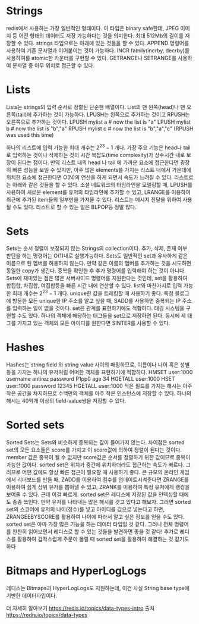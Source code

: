 # Strings
redis에서 사용하는 가장 일반적인 형태이다. 이 타입은 binary safe한데, JPEG 이미지 등 어떤 형태의 데이터도 저장 가능하다는 것을 의미한다. 최대 512Mb의 길이를 저장할 수 있다. strings 타입으로는 아래에 있는 것들을 할 수 있다.
APPEND 명령어를 사용하여 기존 문자열과 이어붙이는 것이 가능하다.
INCR family(incrby, decrby)를 사용하여를 atomic한 카운터를 구현할 수 있다.
GETRANGE나 SETRANGE를 사용하여 문자열 중 아무 위치로 접근할 수 있다.

# Lists
Lists는 strings의 입력 순서로 정렬된 단순한 배열이다. List의 맨 왼쪽(head)나 맨 오른쪽(tail)에 추가하는 것이 가능하다. LPUSH는 왼쪽으로 추가하는 것이고 RPUSH는 오른쪽으로 추가하는 것이다.
LPUSH mylist a # now the list is "a" 
LPUSH mylist b # now the list is "b","a" 
RPUSH mylist c # now the list is "b","a","c" (RPUSH was used this time)

하나의 리스트에 입력 가능한 최대 개수는 $2^{23} - 1$ 개다.
가장 주요 기능은 head나 tail로 입력하는 것이나 삭제하는 것의 시간 복잡도(time complexity)가 상수시간 내로 보장이 된다는 점이다. 만약 리스트 내의 head 나 tail 에 가까운 요소에 접근한다면 굉장히 빠른 성능을 보일 수 있지만, 아주 많은 elements를 가지는 리스트 내에서 가운데에 위치한 요소에 접근한다면 O(N)의 연산을 하게 되면서 속도가 느려질 수 있다.
리스트로는 아래와 같은 것들을 할 수 있다.
소셜 네트워크의 타임라인을 모델링할 때, LPUSH를 사용하여 새로운 element를 유저의 타임라인에 추가할 수 있고, LRANGE를 이용하여 최근에 추가된 item들의 일부만을 가져올 수 있다.
리스트는 메시지 전달을 위하여 사용될 수도 있다.
리스트로 할 수 있는 일은 BLPOP등 정말 많다.

# Sets
Sets는 순서 정렬이 보장되지 않는 Strings의 collection이다. 추가, 삭제, 존재 여부 판단을 하는 명령어는 O(1)내로 실행가능하다. Sets도 일반적인 set과 유사하게 같은 이름으로 된 멤버를 허용하지 않는다. 만약 같은 이름의 멤버를 추가하는 것을 시도하면 동일한 copy가 생긴다. 중복을 확인한 후 추가 명령어를 입력해야 하는 것이 아니다. Sets에 재미있는 점은 많은 서버사이드 명령어를 지원한다는 것인데, set을 활용하여 합집합, 차집합, 여집합등을 빠른 시간 내에 연산할 수 있다. list와 마찬가지로 입력 가능한 최대 개수는 $2^{23} - 1$ 개다.
unique한 값을 트래킹할 때 사용하기 좋다. 특정 블로그에 방문한 모든 unique한 IP 주소를 알고 싶을 때, SADD를 사용하면 중복되는 IP 주소를 입력하는 일이 없을 것이다.
set은 관계를 표현하기에도 적합하다. 태깅 시스템을 구현할 수도 있다. 하나의 객체에 해당하는 태그들을 set으로 저장하면 된다. 동시에 세 태그를 가지고 있는 객체의 모든 아이디를 원한다면 SINTER를 사용할 수 있다.

# Hashes
Hashes는 string field 와 string value 사이의 매핑하므로, 이름이나 나이 혹은 성별 등을 가지는 하나의 유저처럼 어떠한 객체를 표현하기에 적합하다.
HMSET user:1000 username antirez password P1pp0 age 34 
HGETALL user:1000 HSET user:1000 password 12345 
HGETALL user:1000
적은 필드를 가지는 해시는 아주 작은 공간을 차지하므로 수백만의 객체를 아주 작은 인스턴스에 저장할 수 있다.
하나의 해시는 40억개 이상의 field-value쌍을 저장할 수 있다.

# Sorted sets
Sorted Sets는 Sets와 비슷하게 중복되는 값이 들어가지 않는다. 차이점은 sorted set의 모든 요소들은 score를 가지고 이 score값에 의하여 정렬이 된다는 것이다. member 값은 중복이 될 수 없지만 score값은 순서를 정렬하기 위한 값이므로 중복이 가능한 값이다.
sorted set은 위치가 중간에 위치하더라도 접근하는 속도가 빠르다. 그러므로 어떤 값에도 항상 빠른 접근이 필요할 때 사용하기 좋다.
큰 규모의 온라인 게임에서 리더보드를 만들 때, ZADD를 이용하여 점수를 업데이트시켜준다면 ZRANGE를 이용하여 쉽게 상위 유저를 뽑아낼 수 있고, ZRANK를 이용하여 특정 유저에게 랭킹을 보여줄 수 있다. 근데 이걸 빠르게.
sorted set은 레디스에 저장된 값을 인덱싱할 때에도 종종 쓰인다. 만약 유저를 나타내는 많은 해시를 갖고 있다고 해보자. 그러면 sorted set의 스코어에 유저의 나이(정수)를 넣고 아이디를 값으로 넣는다고 하면, ZRANGEEBYSCORE를 활용하여 나이에 따라서 알고 싶은 정보를 얻을 수도 있다.
sorted set은 아마 가장 많은 기능을 하는 데이터 타입일 것 같다. 그러니 전체 명령어를 찬찬히 읽어보면서 레디스로 할 수 있는 것들을 발견하면 좋을 것 같다!
추가로 레디스를 활용하여 갑작스럽게 주문이 몰릴 때 sorted set을 활용하여 해결하는 것 같기도 하다 

# Bitmaps and HyperLogLogs
레디스는 Bitmaps과 HyperLogLogs도 지원하는데, 이건 사실 String base type에 기반한 데이터타입이다.
 
더 자세히 알아보기
https://redis.io/topics/data-types-intro
출처
https://redis.io/topics/data-types
